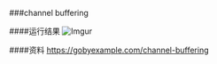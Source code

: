 ###channel buffering

####运行结果
![Imgur](http://i.imgur.com/vExPCS2.png)

####资料
https://gobyexample.com/channel-buffering